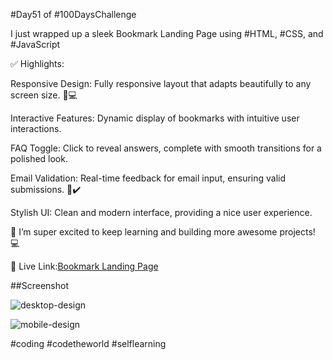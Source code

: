 #Day51 of #100DaysChallenge

I just wrapped up a sleek Bookmark Landing Page using #HTML, #CSS, and #JavaScript

✅ Highlights:

Responsive Design: Fully responsive layout that adapts beautifully to any screen size. 📱💻

Interactive Features: Dynamic display of bookmarks with intuitive user interactions.

FAQ Toggle: Click to reveal answers, complete with smooth transitions for a polished look.

Email Validation: Real-time feedback for email input, ensuring valid submissions. 📧✔️

Stylish UI: Clean and modern interface, providing a nice user experience.

💪 I’m super excited to keep learning and building more awesome projects! 💻

🔗 Live Link:[Bookmark Landing Page](https://roobiwebdev.github.io/Day-51-Bookmark-Landing-Page/)

##Screenshot

![desktop-design](https://github.com/user-attachments/assets/48f1cedf-aa63-438f-bde7-4a3c4b82fe2f)







![mobile-design](https://github.com/user-attachments/assets/09527df9-7b04-4b2d-bf9d-294a144cdcdf)

#coding #codetheworld #selflearning
